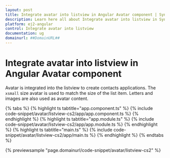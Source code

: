 ```yaml
---
layout: post
title: Integrate avatar into listview in Angular Avatar component | Syncfusion
description: Learn here all about Integrate avatar into listview in Syncfusion Angular Avatar component of Syncfusion Essential JS 2 and more.
platform: ej2-angular
control: Integrate avatar into listview 
documentation: ug
domainurl: ##DomainURL##
---
```


# Integrate avatar into listview in Angular Avatar component

Avatar is integrated into the listview to create contacts applications. The `xsmall` size avatar is
used to match the size of the list item. Letters and images are also used as avatar content.

{% tabs %}
{% highlight ts tabtitle="app.component.ts" %}
{% include code-snippet/avatar/listview-cs2/app/app.component.ts %}
{% endhighlight %}
{% highlight ts tabtitle="app.module.ts" %}
{% include code-snippet/avatar/listview-cs2/app/app.module.ts %}
{% endhighlight %}
{% highlight ts tabtitle="main.ts" %}
{% include code-snippet/avatar/listview-cs2/app/main.ts %}
{% endhighlight %}
{% endtabs %}
  
{% previewsample "page.domainurl/code-snippet/avatar/listview-cs2" %}
